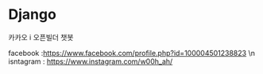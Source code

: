 # Django
 카카오 i 오픈빌더 챗봇

facebook :https://www.facebook.com/profile.php?id=100004501238823 \n
isntagram : https://www.instagram.com/w00h_ah/
